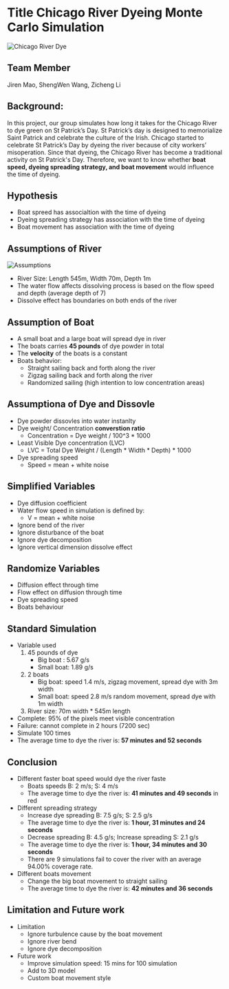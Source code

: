 # Title Chicago River Dyeing Monte Carlo Simulation
![Chicago River Dye](https://user-images.githubusercontent.com/63265733/166620957-35c910e8-a8bf-43b8-b17b-e130286ce070.jpeg)
## Team Member
Jiren Mao, ShengWen Wang, Zicheng Li
## Background:
In this project, our group simulates how long it takes for the Chicago River to dye green on St Patrick’s Day. St Patrick’s day is designed to memorialize Saint Patrick and celebrate the culture of the Irish. Chicago started to celebrate St Patrick’s Day by dyeing the river because of city workers’ misoperation. Since that dyeing, the Chicago River has become a traditional activity on St Patrick's Day. Therefore, we want to know whether **boat speed, dyeing spreading strategy, and boat movement** would influence the time of dyeing. 
## Hypothesis
* Boat spreed has associaltion with the time of dyeing 
* Dyeing spreading strategy has association with the time of dyeing
* Boat movement has association with the time of dyeing
## Assumptions of River
![Assumptions](https://user-images.githubusercontent.com/63265733/166622358-bd209fdc-1e7b-4611-a752-bd4c0ce5f4cd.jpeg)
* River Size: Length 545m, Width 70m, Depth 1m
* The water flow affects dissolving process is based on the flow speed and depth (average depth of 7)
* Dissolve effect has boundaries on both ends of the river 
## Assumption of Boat
* A small boat and a large boat will spread dye in river
* The boats carries **45 pounds** of dye powder in total
* The **velocity** of the boats is a constant
* Boats behavior:
	- Straight sailing back and forth along the river
	- Zigzag sailing back and forth along the river
	- Randomized sailing (high intention to low concentration areas)
## Assumptiona of Dye and Dissovle 
* Dye powder dissovles into water instanlty
* Dye weight/ Concentration **converstion ratio**
	- Concentration = Dye weight  / 100^3 * 1000
* Least Visible Dye concentration (LVC)
	- LVC = Total Dye Weight / (Length * Width * Depth) * 1000
* Dye spreading speed
	- Speed = mean + white noise
## Simplified Variables
* Dye diffusion coefficient
* Water flow speed in simulation is defined by:
	- V = mean + white noise 
* Ignore bend of the river
* Ignore disturbance of the boat
* Ignore dye decomposition
* Ignore vertical dimension dissolve effect
## Randomize Variables
* Diffusion effect through time
* Flow effect on diffusion through time
* Dye spreading speed
* Boats behaviour
## Standard Simulation
* Variable used
	1. 45 pounds of dye
		- Big boat : 5.67 g/s
		- Small boat: 1.89 g/s
	2. 2 boats
		- Big boat: speed 1.4 m/s, zigzag movement, spread dye with 3m width
		- Small boat: speed 2.8 m/s random movement, spread  dye with 1m width
	3. River size:  70m width * 545m length
* Complete: 95% of the pixels meet visible concentration
* Failure: cannot complete in 2 hours (7200 sec)
* Simulate 100 times
* The average time to dye the river is: **57 minutes and 52 seconds**
## Conclusion
* Different faster boat speed would dye the river faste
	- Boats speeds B: 2 m/s; S: 4 m/s
	- The average time to dye the river is: **41 minutes and 49 seconds** in red
* Different spreading strategy
	- Increase dye spreading B: 7.5 g/s; S: 2.5 g/s
	- The average time to dye the river is: **1 hour, 31 minutes and 24 seconds**
	- Decrease spreading B: 4.5 g/s; Increase spreading S: 2.1 g/s
	- The average time to dye the river is: **1 hour, 34 minutes and 30 seconds**
	- There are 9 simulations fail to cover the river with an average 94.00% coverage rate.
* Different boats movement
	- Change the big boat movement to straight sailing
	- The average time to dye the river is: **42 minutes and 36 seconds**
## Limitation and Future work
* Limitation
	- Ignore turbulence cause by the boat movement
	- Ignore river bend
	- Ignore dye decomposition
* Future work
	- Improve simulation speed: 15 mins for 100 simulation 
	- Add to 3D model
	- Custom boat movement style
